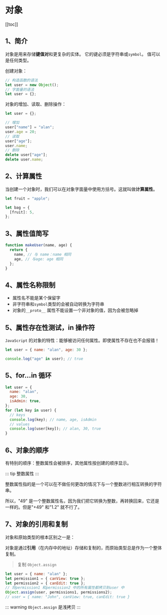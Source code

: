 # 对象

[[toc]]

## 1、简介

对象是用来存储**键值对**和更复杂的实体。
它的键必须是字符串或`symbol`。
值可以是任何类型。

创建对象：

```javascript
// 构造函数的语法
let user = new Object();
// 字面量的语法
let user = {};
```

对象的增加、读取、删除操作：

```javascript
let user = {};

// 增加
user["name"] = "alan";
user.age = 20;
// 读取
user["age"];
user.name;
// 删除
delete user["age"];
delete user.name;
```

## 2、计算属性

当创建一个对象时，我们可以在对象字面量中使用方括号。这就叫做**计算属性**。

```javascript
let fruit = "apple";

let bag = {
  [fruit]: 5,
};
```

## 3、属性值简写

```javascript
function makeUser(name, age) {
  return {
    name, // 与 name：name 相同
    age, // 与age: age 相同
  };
}
```

## 4、属性名称限制

- 属性名不能是某个保留字
- 非字符串和`symbol`类型的会被自动转换为字符串
- 对象的`__proto__` 属性不能设置一个非对象的值，因为会被忽略掉

## 5、属性存在性测试，in 操作符

`JavaScript` 的对象的特性：能够被访问任何属性。即使属性不存在也不会报错！

```javascript
let user = { name: "alan", age: 30 };

console.log("age" in user); // true
```

## 5、for...in 循环

```javascript
let user = {
  name: "alan",
  age: 30,
  isAdmin: true,
};
for (let key in user) {
  // keys
  console.log(key); // name, age, isAdmin
  // values
  console.log(user[key]); // alan, 30, true
}
```

## 6、对象的顺序

有特别的顺序：整数属性会被排序，其他属性按创建的顺序显示。

::: tip
整数属性
:::

整数属性指的是一个可以在不做任何更改的情况下与一个整数进行相互转换的字符串。

所以，"49" 是一个整数属性名，因为我们把它转换为整数，再转换回来，它还是一样的。但是"+49" 和"1.2" 就不行了。

## 7、对象的引用和复制

对象和原始类型的根本区别之一是：

对象是通过**引用**（在内存中的地址）存储和复制的，而原始类型总是作为一个整体复制。

> 复制 `Object.assign`

```javascript
let user = { name: "alan" };
let permission1 = { canView: true };
let permission2 = { canEdit: true };
// 将permission1 和permission2 中的所有属性都拷贝到user 中
Object.assign(user, permissions1, permissions2);
// user = { name: "John", canView: true, canEdit: true }
```
::: warning
 `Object.assign` 是浅拷贝
:::